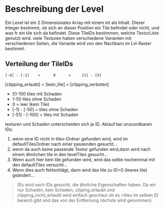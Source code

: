 # Beschreibung der Level

Ein Level ist ein 2 Dimensionales Array mit einem int als Inhalt.
Dieser Integer bestimmt, ob sich an dieser Position ein Tile befindet oder nicht, und was fr ein tile sich da befindet.
Diese TileIDs bestimmen, welche TexturListe genutzt wird. viele Texturen haben verschiedene Varianten mit verschiedenen Seiten, die Variante wird von den Nachbarn im Lvl-Raster bestimmt.

## Verteilung der TileIDs

    [-X] - [-1]    <      0      <     [1] - [X]
[clipping_erlaubt] < [kein_tile] < [clipping_verboten]

- 51-100 tiles mit Schaden
- 1-50 tiles ohne Schaden
- 0 = leer (kein Tile)
- [-1] - [-50] = tiles ohne Schaden
- [-51] - [-100] = tiles mit Schaden

texturen und Schaden unterscheiden sich je ID.
Ablauf bei unzuordbaren IDs:

1. wenn eine ID nicht in tiles-Ordner gefunden wird, wird im defaultTilesOrdner nach einer passenden gesucht...
2. wenn da auch keine passende Textur gefunden wird,dann wird nach einem ähnlichen tile in den levelTiles gesucht...
3. Wenn auch hier kein tile gefunden wird, wird das selbe nocheinmal mit den defaultTiles versucht...
4. Wenn dies auch fehlschlägt, dann wird das tile zu ID=0 (leeres tile) geändert...

>(Es wird nach IDs gesucht, die ähnliche Eigenschaften haben. Da wir nur Schaden, kein Schaden, cliiping_erlaubt und clipping_nicht_erlaubt wird einfach geschaut ob es >tiles im selben ID bereich gibt und das von der Entfernung nächste wird genommen)
